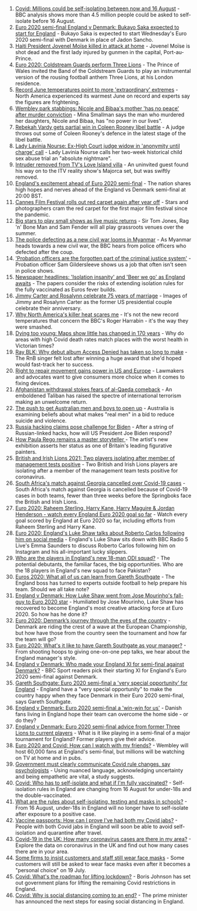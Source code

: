 1. [Covid: Millions could be self-isolating between now and 16 August](https://www.bbc.co.uk/news/health-57751033) - BBC analysis shows more than 4.5 million people could be asked to self-isolate before 16 August.
2. [Euro 2020 semi-final England v Denmark: Bukayo Saka expected to start for England](https://www.bbc.co.uk/sport/football/51198755) - Bukayo Saka is expected to start Wednesday's Euro 2020 semi-final with Denmark in place of Jadon Sancho.
3. [Haiti President Jovenel Moïse killed in attack at home](https://www.bbc.co.uk/news/world-latin-america-57750358) - Jovenel Moïse is shot dead and the first lady injured by gunmen in the capital, Port-au-Prince.
4. [Euro 2020: Coldstream Guards perform Three Lions](https://www.bbc.co.uk/news/uk-57752228) - The Prince of Wales invited the Band of the Coldstream Guards to play an instrumental version of the rousing football anthem Three Lions, at his London residence.
5. [Record June temperatures point to more 'extraordinary' extremes](https://www.bbc.co.uk/news/science-environment-57742482) - North America experienced its warmest June on record and experts say the figures are frightening.
6. [Wembley park stabbings: Nicole and Bibaa's mother 'has no peace' after murder conviction](https://www.bbc.co.uk/news/uk-57688736) - Mina Smallman says the man who murdered her daughters, Nicole and Bibaa, has "no power in our lives".
7. [Rebekah Vardy gets partial win in Coleen Rooney libel battle](https://www.bbc.co.uk/news/newsbeat-57728818) - A judge throws out some of Coleen Rooney's defence in the latest stage of the libel battle.
8. [Lady Lavinia Nourse: Ex-High Court judge widow in 'anonymity until charge' call](https://www.bbc.co.uk/news/uk-england-suffolk-57747099) - Lady Lavinia Nourse calls her two-week historical child sex abuse trial an "absolute nightmare".
9. [Intruder removed from TV's Love Island villa](https://www.bbc.co.uk/news/entertainment-arts-57750001) - An uninvited guest found his way on to the ITV reality show's Majorca set, but was swiftly removed.
10. [England's excitement ahead of Euro 2020 semi-final](https://www.bbc.co.uk/news/in-pictures-57743446) - The nation shares high hopes and nerves ahead of the England vs Denmark semi-final at 20:00 BST.
11. [Cannes Film Festival rolls out red carpet again after year off](https://www.bbc.co.uk/news/57746322) - Stars and photographers cram the red carpet for the first major film festival since the pandemic.
12. [Big stars to play small shows as live music returns](https://www.bbc.co.uk/news/entertainment-arts-57734078) - Sir Tom Jones, Rag 'n' Bone Man and Sam Fender will all play grassroots venues over the summer.
13. [The police defecting as a new civil war looms in Myanmar](https://www.bbc.co.uk/news/world-asia-57739572) - As Myanmar heads towards a new civil war, the BBC hears from police officers who defected after the coup.
14. ['Probation officers are the forgotten part of the criminal justice system'](https://www.bbc.co.uk/news/uk-57688735) - Probation officer Sam Gildersleeve shows us a job that often isn't seen in police shows.
15. [Newspaper headlines: 'Isolation insanity' and 'Beer we go' as England awaits](https://www.bbc.co.uk/news/blogs-the-papers-57744001) - The papers consider the risks of extending isolation rules for the fully vaccinated as Euros fever builds.
16. [Jimmy Carter and Rosalynn celebrate 75 years of marriage](https://www.bbc.co.uk/news/world-us-canada-57734516) - Images of Jimmy and Rosalynn Carter as the former US presidential couple celebrate their anniversary.
17. [Why North America's killer heat scares me](https://www.bbc.co.uk/news/world-us-canada-57729502) - It's not the new record temperatures that concern the BBC's Roger Harrabin - it's the way they were smashed.
18. [Dying too young: Maps show little has changed in 170 years](https://www.bbc.co.uk/news/health-57730353) - Why do areas with high Covid death rates match places with the worst health in Victorian times?
19. [Ray BLK: Why debut album Access Denied has taken so long to make](https://www.bbc.co.uk/news/newsbeat-57722799) - The RnB singer felt lost after winning a huge award that she'd hoped would fast-track her to success.
20. [Right to repair movement gains power in US and Europe](https://www.bbc.co.uk/news/technology-57744091) - Lawmakers and advocates want to give consumers more choice when it comes to fixing devices.
21. [Afghanistan withdrawal stokes fears of al-Qaeda comeback](https://www.bbc.co.uk/news/world-asia-57738731) - An emboldened Taliban has raised the spectre of international terrorism making an unwelcome return.
22. [The push to get Australian men and boys to open up](https://www.bbc.co.uk/news/world-australia-57690857) - Australia is examining beliefs about what makes "real men" in a bid to reduce suicide and violence.
23. [Russia hacking claims pose challenge for Biden](https://www.bbc.co.uk/news/technology-57745324) - After a string of Russian-linked hacks, how will US President Joe Biden respond?
24. [How Paula Rego remains a master storyteller ](https://www.bbc.co.uk/news/entertainment-arts-57727021) - The artist's new exhibition asserts her status as one of Britain's leading figurative painters.
25. [British and Irish Lions 2021: Two players isolating after member of management tests positive](https://www.bbc.co.uk/sport/rugby-union/57751748) - Two British and Irish Lions players are isolating after a member of the management team tests positive for coronavirus.
26. [South Africa's match against Georgia cancelled over Covid-19 cases](https://www.bbc.co.uk/sport/rugby-union/57741576) - South Africa's match against Georgia is cancelled because of Covid-19 cases in both teams, fewer than three weeks before the Springboks face the British and Irish Lions.
27. [Euro 2020: Raheem Sterling, Harry Kane, Harry Maguire & Jordan Henderson - watch every England Euro 2020 goal so far](https://www.bbc.co.uk/sport/av/football/57744832) - Watch every goal scored by England at Euro 2020 so far, including efforts from Raheem Sterling and Harry Kane.
28. [Euro 2020: England's Luke Shaw talks about Roberto Carlos following him on social media](https://www.bbc.co.uk/sport/av/football/57743774) - England's Luke Shaw sits down with BBC Radio 5 Live's Emma Saunders to discuss Roberto Carlos following him on Instagram and his all-important lucky slippers.
29. [Who are the players in England's new 18-man ODI squad?](https://www.bbc.co.uk/sport/cricket/57747391) - The potential debutants, the familiar faces, the big opportunities. Who are the 18 players in England's new squad to face Pakistan?
30. [Euros 2020: What all of us can learn from Gareth Southgate](https://www.bbc.co.uk/news/world-57698821) - The England boss has turned to experts outside football to help prepare his team. Should we all take note?
31. [England v Denmark: How Luke Shaw went from Jose Mourinho's fall-guy to Euro 2020 star](https://www.bbc.co.uk/sport/football/57722529) - Humiliated by Jose Mourinho, Luke Shaw has recovered to become England's most creative attacking force at Euro 2020. So how has he done it?
32. [Euro 2020: Denmark’s journey through the eyes of the country](https://www.bbc.co.uk/sport/football/57713112) - Denmark are riding the crest of a wave at the European Championship, but how have those from the country seen the tournament and how far the team will go?
33. [Euro 2020: What's it like to have Gareth Southgate as your manager?](https://www.bbc.co.uk/news/newsbeat-57741752) - From shooting hoops to giving one-on-one pep talks, we hear about the England manager's style.
34. [England v Denmark: Who made your England XI for semi-final against Denmark?](https://www.bbc.co.uk/sport/football/57713107) - BBC Sport readers pick their starting XI for England's Euro 2020 semi-final against Denmark.
35. [Gareth Southgate: Euro 2020 semi-final a 'very special opportunity' for England](https://www.bbc.co.uk/sport/football/57725655) - England have a "very special opportunity" to make the country happy when they face Denmark in their Euro 2020 semi-final, says Gareth Southgate.
36. [England v Denmark: Euro 2020 semi-final a 'win-win for us'](https://www.bbc.co.uk/news/uk-england-beds-bucks-herts-57733806) - Danish fans living in England hope their team can overcome the home side - or do they?
37. [England v Denmark: Euro 2020 semi-final advice from former Three Lions to current players](https://www.bbc.co.uk/sport/football/57732771) - What is it like playing in a semi-final of a major tournament for England? Former players give their advice.
38. [Euro 2020 and Covid: How can I watch with my friends?](https://www.bbc.co.uk/news/uk-57386719) - Wembley will host 60,000 fans at England's semi-final, but millions will be watching on TV at home and in pubs.
39. [Government must clearly communicate Covid rule changes, say psychologists](https://www.bbc.co.uk/news/health-57739832) - Using nuanced language, acknowledging uncertainty and being empathetic are vital, a study suggests.
40. [Covid: Who has to self-isolate and what if I'm fully vaccinated?](https://www.bbc.co.uk/news/explainers-54239922) - Self-isolation rules in England are changing from 16 August for under-18s and the double-vaccinated.
41. [What are the rules about self-isolating, testing and masks in schools?](https://www.bbc.co.uk/news/education-51643556) - From 16 August, under-18s in England will no longer have to self-isolate after exposure to a positive case.
42. [Vaccine passports: How can I prove I've had both my Covid jabs?](https://www.bbc.co.uk/news/explainers-55718553) - People with both Covid jabs in England will soon be able to avoid self-isolation and quarantine after travel.
43. [Covid-19 in the UK: How many coronavirus cases are there in my area?](https://www.bbc.co.uk/news/uk-51768274) - Explore the data on coronavirus in the UK and find out how many cases there are in your area.
44. [Some firms to insist customers and staff still wear face masks](https://www.bbc.co.uk/news/business-57677159) - Some customers will still be asked to wear face masks even after it becomes a "personal choice" on 19 July.
45. [Covid: What's the roadmap for lifting lockdown?](https://www.bbc.co.uk/news/explainers-52530518) - Boris Johnson has set out government plans for lifting the remaining Covid restrictions in England.
46. [Covid: Why is social distancing coming to an end?](https://www.bbc.co.uk/news/uk-51506729) - The prime minister has announced the next steps for easing social distancing in England.
